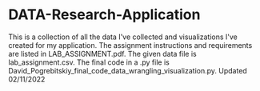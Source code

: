 # DATA-Research-Application
This is a collection of all the data I've collected and visualizations I've created for my application. The assignment instructions and requirements are listed in LAB_ASSIGNMENT.pdf.
The given data file is lab_assignment.csv.
The final code in a .py file is David_Pogrebitskiy_final_code_data_wrangling_visualization.py.
Updated 02/11/2022
